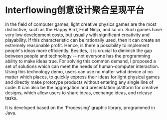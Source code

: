 # Interflowing创意设计聚合呈现平台

In the field of computer games, light creative physics games are the most distinctive, such as the Flappy Bird, Fruit Ninja, and so on. Such games have very low development costs, but usually with significant creativity and playability. If this characteristic can be rationally used, then it can create an extremely reasonable profit.
Hence, is there a possibility to implement people's ideas more efficiently. Besides, it is crucial to diminish the gap between people and technology -- not everyone has the programming ability to make ideas true.
For solving this common demand, I proposed a set of solutions which can meet the needs of human-computer interaction.
Using this technology demo, users can use no matter what device at no matter which places, to quickly express their ideas for light physical games and directly make prototype products without entering any single line of code. It can also be the aggregation and presentation platform for creative designs, which allow users to share ideas, exchange ideas, and release tasks.

It is developed based on the 'Processing' graphic library, programmed in Java.
